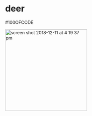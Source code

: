 # deer
  #100OFCODE

<img width="263" alt="screen shot 2018-12-11 at 4 19 37 pm" src="https://user-images.githubusercontent.com/28660530/49833976-d9f1f280-fd60-11e8-8765-8454b00ba15f.png">
